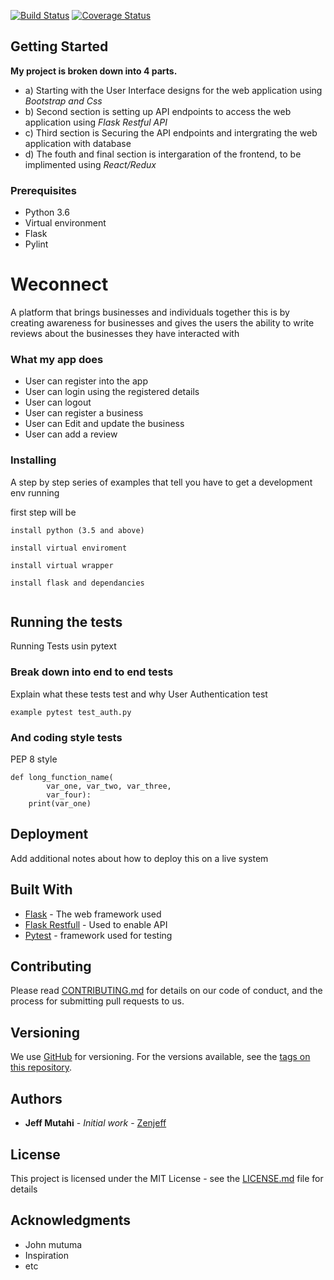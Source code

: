 [![Build Status](https://travis-ci.org/zenjutahi/Weconnect.svg?branch=master)](https://travis-ci.org/zenjutahi/Weconnect)
[![Coverage Status](https://coveralls.io/repos/github/zenjutahi/Weconnect/badge.svg?branch=master)](https://coveralls.io/github/zenjutahi/Weconnect?branch=master)




## Getting Started
**My project is broken down into 4 parts.** 
* a) Starting with the User Interface designs for the web application using _Bootstrap and Css_
* b) Second section is setting up API endpoints to access the web application using _Flask Restful API_
* c) Third section is Securing the API endpoints and intergrating the web application with database
* d) The fouth and final section is intergaration of the frontend, to be implimented using _React/Redux_

### Prerequisites
* Python 3.6
* Virtual environment
* Flask
* Pylint

# Weconnect
 A platform that brings businesses and individuals together this is by creating awareness for businesses and gives the users the ability to write reviews about the businesses they have interacted with


### What my app does
* User can register into the app
* User can login using the registered details
* User can logout 
* User can register a business
* User can Edit and update the business
* User can add a review


### Installing

A step by step series of examples that tell you have to get a development env running

first step will be
```
install python (3.5 and above)

install virtual enviroment

install virtual wrapper

install flask and dependancies


```

## Running the tests

Running Tests usin pytext

### Break down into end to end tests

Explain what these tests test and why
User Authentication test
```
example pytest test_auth.py

```

### And coding style tests

PEP 8 style 

```
def long_function_name(
        var_one, var_two, var_three,
        var_four):
    print(var_one)

```

## Deployment

Add additional notes about how to deploy this on a live system

## Built With

* [Flask](http://flask.pocoo.org/) - The web framework used
* [Flask Restfull](https://flask-restful.readthedocs.io/en/latest/) - Used to enable API
* [Pytest](https://docs.pytest.org/en/latest/) - framework used for testing

## Contributing

Please read [CONTRIBUTING.md](https://gist.github.com/PurpleBooth/b24679402957c63ec426) for details on our code of conduct, and the process for submitting pull requests to us.

## Versioning

We use [GitHub](https://github.com/) for versioning. For the versions available, see the [tags on this repository](https://github.com/zenjutahi/Weconnect/). 

## Authors

* **Jeff Mutahi** - *Initial work* - [Zenjeff](https://github.com/zenjutahi)


## License

This project is licensed under the MIT License - see the [LICENSE.md](LICENSE.md) file for details

## Acknowledgments

* John mutuma
* Inspiration 
* etc

